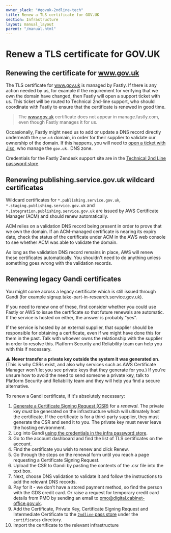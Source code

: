 ```yaml
---
owner_slack: "#govuk-2ndline-tech"
title: Renew a TLS certificate for GOV.UK
section: Infrastructure
layout: manual_layout
parent: "/manual.html"
---
```


# Renew a TLS certificate for GOV.UK

## Renewing the certificate for www.gov.uk

The TLS certificate for www.gov.uk is managed by Fastly. If there is any action
needed by us, for example if the requirement for verifying that we own the
domain have changed, then Fastly will open a support ticket with us. This
ticket will be routed to Technical 2nd-line support, who should coordinate with
Fastly to ensure that the certificate is renewed in good time.

> The www.gov.uk certificate does not appear in manage.fastly.com, even though
> Fastly manages it for us.

Occasionally, Fastly might need us to add or update a DNS record directly
underneath the `gov.uk` domain, in order for their supplier to validate our
ownership of the domain. If this happens, you will need to [open a ticket with
Jisc](/manual/dns.html#dns-for-the-gov-uk-top-level-domain), who manage the
`gov.uk.` DNS zone.

Credentials for the Fastly Zendesk support site are in the [Technical 2nd Line password store](https://github.com/alphagov/govuk-secrets/blob/master/pass/2ndline/fastly).

## Renewing publishing.service.gov.uk wildcard certificates

Wildcard certificates for `*.publishing.service.gov.uk`, `*.staging.publishing.service.gov.uk`
and `*.integration.publishing.service.gov.uk` are issued by AWS Certificate
Manager (ACM) and should renew automatically.

ACM relies on a validation DNS record being present in order to prove that we
own the domain. If an ACM-managed certificate is nearing its expiry date, check
the status of the certificate under ACM in the AWS web console to see whether
ACM was able to validate the domain.

As long as the validation DNS record remains in place, AWS will renew these
certificates automatically. You shouldn't need to do anything unless something
goes wrong with the validation records.

## Renewing legacy Gandi certificates

You might come across a legacy certificate which is still issued through Gandi
(for example signup.take-part-in-research.service.gov.uk).

If you need to renew one of these, first consider whether you could use
Fastly or AWS to issue the certificate so that future renewals are automatic.
If the service is hosted on either, the answer is probably "yes".

If the service is hosted by an external supplier, that supplier should be
responsible for obtaining a certificate, even if we might have done this for
them in the past. Talk with whoever owns the relationship with the supplier in
order to resolve this. Platform Security and Reliability team can help you with
this if necessary.

⚠️  **Never transfer a private key outside the system it was generated on.**
(This is why CSRs exist, and also why services such as AWS Certificate Manager
won't let you see private keys that they generate for you.) If you're unsure
how to avoid the need to send someone a private key, talk to Platform Security
and Reliability team and they will help you find a secure alternative.

To renew a Gandi certificate, if it's absolutely necessary:

1. [Generate a Certificate Signing Request (CSR)](generate-csr.html) for a
   *renewal*. The private key *must* be generated on the infrastructure which
   will ultimately host the certificate. If the certificate is for a
   third-party supplier, they must generate the CSR and send it to you. The
   private key must never leave the hosting environment.
2. Log into Gandi [using the credentials in the infra password
   store](https://github.com/alphagov/govuk-secrets/blob/master/pass/infra/gandi/govuk.gpg).
3. Go to the account dashboard and find the list of TLS certificates on the
   account.
4. Find the certificate you wish to renew and click Renew.
5. Go through the steps on the renewal form until you reach a page requesting a
   Certificate Signing Request.
6. Upload the CSR to Gandi by pasting the contents of the .csr file into the
   text box.
7. Next, choose DNS validation to validate it and follow the instructions to add
   the relevant DNS records.
8. Pay for it - we don't have a stored payment method, so find the person with
   the GDS credit card. Or raise a request for temporary credit card details from
   PMO by sending an email to pmo@digital.cabinet-office.gov.uk.
9. Add the Certificate, Private Key, Certificate Signing Request and Intermediate Certificate
   to the [`2ndline` pass store](https://github.com/alphagov/govuk-secrets/tree/master/pass/2ndline)
   under the `certificates` directory.
10. Import the certificate to the relevant infrastructure

